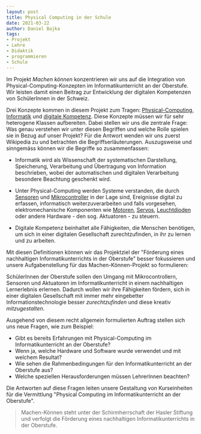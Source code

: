 ```yaml
--- 
layout: post
title: Physical Computing in der Schule
date: 2021-03-22
author: Daniel Bajka
tags: 
- Projekt
- Lehre
- Didaktik
- programmieren
- Schule
---
```


Im Projekt *Machen können* konzentrieren wir uns auf die Integration von Physical-Computing-Konzepten im Informatikunterricht an der Oberstufe. Wir leisten damit einen Beitrag zur Entwicklung der digitalen Kompetenzen von SchülerInnen in der Schweiz. 

Drei Konzepte kommen in diesem Projekt zum Tragen: [Physical-Computing](https://de.wikipedia.org/wiki/Physical_Computing), [Informatik](https://de.wikipedia.org/wiki/Informatik) und [digitale Kompetenz](https://de.wikipedia.org/wiki/Digitale_Kompetenz). Diese Konzepte müssen wir für sehr heterogene Klassen aufbereiten. Dabei stellen wir uns die zentrale Frage: Was genau verstehen wir unter diesen Begriffen und welche Rolle spielen sie in Bezug auf unser Projekt? Für die Antwort wenden wir uns zuerst Wikipedia zu und betrachten die Begriffserläuterungen. Auszugsweise und sinngemäss können wir die Begriffe so zusammenfassen: 

- Informatik wird als Wissenschaft der systematischen Darstellung, Speicherung, Verarbeitung und Übertragung von Information beschrieben, wobei der automatischen und digitalen Verarbeitung besondere Beachtung geschenkt wird. 

- Unter Physical-Computing werden Systeme verstanden, die durch [Sensoren](https://de.wikipedia.org/wiki/Sensor) und [Mikrocontroller](https://de.wikipedia.org/wiki/Mikrocontroller) in der Lage sind, Ereignisse digital zu erfassen, informatisch weiterzuverarbeiten und falls vorgesehen, elektromechanische Komponenten wie [Motoren](https://de.wikipedia.org/wiki/Elektromotor), [Servos](https://de.wikipedia.org/wiki/Servo), [Leuchtdioden](https://de.wikipedia.org/wiki/Leuchtdiode) oder andere Hardware - den sog. Aktuatoren - zu steuern.

- Digitale Kompetenz beinhaltet alle Fähigkeiten, die Menschen benötigen, um sich in einer digitalen Gesellschaft zurechtzufinden, in ihr zu lernen und zu arbeiten.  

Mit diesen Definitionen können wir das Projektziel der "Förderung eines nachhaltigen Informatikunterrichts in der Oberstufe" besser fokussieren und unsere Aufgabenstellung für das Machen-Können-Projekt so formulieren:  

SchülerInnen der Oberstufe sollen den Umgang mit Mikrocontrollern, Sensoren und Aktuatoren im Informatikunterricht in einem  nachhaltigen Lernerlebnis erlernen. Dadurch wollen wir ihre Fähigkeiten fördern, sich in einer digitalen Gesellschaft mit immer mehr eingebetter Informationstechnologie besser *zurechtzufinden* und diese kreativ *mitzugestalten*.

Ausgehend von diesem recht allgemein formulierten Auftrag stellen sich uns neue Fragen, wie zum Beispiel:    

- Gibt es bereits Erfahrungen mit Physical-Computing im Informatikunterricht an der Oberstufe? 
- Wenn ja, welche Hardware und Software wurde verwendet und mit welchem Resultat? 
- Wie sehen die Rahmenbedingungen für den Informatikunterricht an der Oberstufe aus? 
- Welche speziellen Herausforderungen müssen LehrerInnen beachten?  

Die Antworten auf diese Fragen leiten unsere Gestaltung von Kurseinheiten für die Vermittlung "Physical Computing im Informatikunterricht an der Oberstufe".

> Machen-Können steht unter der Schirmherrschaft der Hasler Stiftung und verfolgt die Förderung eines nachhaltigen Informatikunterrichts in der Oberstufe. 
